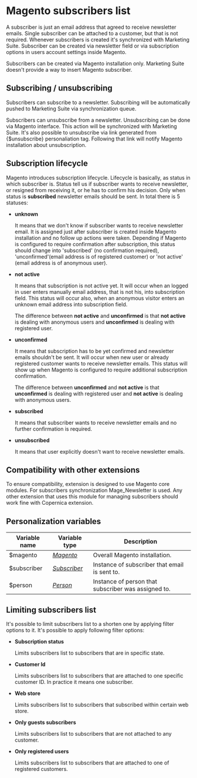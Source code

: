 # Magento subscribers list

A subscriber is just an email address that agreed to receive newsletter emails. 
Single subscriber can be attached to a customer, but that is not required. 
Whenever subscribers is created it's synchronized with Marketing Suite. Subscriber
can be created via newsletter field or via subscription options in users account
settings inside Magento.

Subscribers can be created via Magento installation only. Marketing Suite doesn't
provide a way to insert Magento subscriber.

## Subscribing / unsubscribing

Subscribers can subscribe to a newsletter. Subscribing will be automatically pushed 
to Marketing Suite via synchronization queue.

Subscribers can unsubscribe from a newsletter. Unsubscribing can be done via 
Magento interface. This action will be synchronized with Marketing Suite. It's
also possible to unsubscribe via link generated from {$unsubscribe} personaliation
tag. Following that link will notify Magento installation about unsubscription.

## Subscription lifecycle

Magento introduces subscription lifecycle. Lifecycle is basically, as status in 
which subscriber is. Status tell us if subscriber wants to receive newsletter, 
or resigned from receiving it, or he has to confirm his decision. Only when
status is **subscribed** newsletter emails should be sent. In total there
is 5 statuses: 

*  **unknown** 

   It means that we don't know if subscriber wants to receive newsletter email.
   It is assigned just after subscriber is created inside Magento installation 
   and no follow up actions were taken. Depending if Magento is configured to
   require confirmation after subscription, this status should change into 
   'subscribed' (no confirmation required), 'unconfirmed'(email address is of 
   registered customer) or 'not active' (email address is of anonymous user).

*  **not active**

   It means that subscription is not active yet. It will occur when an logged in 
   user enters manually email address, that is not his, into subscription field.
   This status will occur also, when an anonymous visitor enters an unknown email
   address into subscription field.
   
   The difference between **not active** and **unconfirmed** is that **not active**
   is dealing with anonymous users and **unconfirmed** is dealing with registered
   user.

*  **unconfirmed** 

   It means that subscription has to be yet confirmed and newsletter emails 
   shouldn't be sent. It will occur when new user or already registered customer
   wants to receive newsletter emails. This status will show up when Magento is 
   configured to require additional subscription confirmation. 
   
   The difference between **unconfirmed** and **not active** is that **unconfirmed** is dealing with registered
   user and **not active** is dealing with anonymous users.

*  **subscribed**

   It means that subscriber wants to receive newsletter emails and no further 
   confirmation is required.

*  **unsubscribed**

   It means that user explicitly doesn't want to receive newsletter emails.

## Compatibility with other extensions

To ensure compatibility, extension is designed to use Magento core modules. For
subscribers synchronization Mage_Newsletter is used. Any other extension that 
uses this module for managing subscribers should work fine with Copernica extension.

## Personalization variables

| Variable name | Variable type                     | Description                                         |
|---------------|-----------------------------------|-----------------------------------------------------| 
| $magento      | _[Magento][magento-object]_       | Overall Magento installation.                       |
| $subscriber   | _[Subscriber][subscriber-object]_ | Instance of subscriber that email is sent to.       |
| $person       | _[Person][person-object]_         | Instance of person that subscriber was assigned to. |

## Limiting subscribers list

It's possible to limit subscribers list to a shorten one by applying filter options
to it. It's possible to apply following filter options:

*  **Subscription status** 

   Limits subscribers list to subscribers that are in specific state. 

*  **Customer Id**

   Limits subscribers list to subscribers that are attached to one specific customer ID.
   In practice it means one subscriber.

*  **Web store**

   Limits subscribers list to subscribers that subscribed within certain web store.

*  **Only guests subscribers**

   Limits subscribers list to subscribers that are not attached to any customer.

*  **Only registered users**

   Limits subscribers list to subscribers that are attached to one of registered customers.


[magento-object]: copernica-docs:MarketingSuite/magento-integration/object/magento
[subscriber-object]: copernica-docs:MarketingSuite/magento-integration/object/subscriber
[person-object]: copernica-docs:MarketingSuite/magento-integration/object/person
